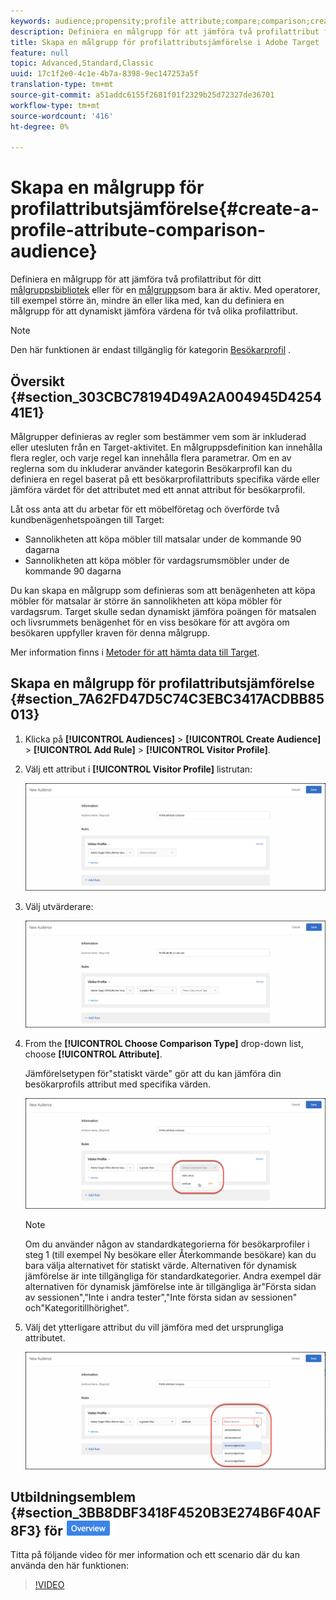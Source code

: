 ```yaml
---
keywords: audience;propensity;profile attribute;compare;comparison;create audience;creating audience
description: Definiera en målgrupp för att jämföra två profilattribut för målpublikbiblioteket eller för en målgrupp som bara är aktiv. Med operatorer, till exempel större än, mindre än eller lika med, kan du definiera en målgrupp för att dynamiskt jämföra värdena för två olika profilattribut.
title: Skapa en målgrupp för profilattributsjämförelse i Adobe Target
feature: null
topic: Advanced,Standard,Classic
uuid: 17c1f2e0-4c1e-4b7a-8398-9ec147253a5f
translation-type: tm+mt
source-git-commit: a51addc6155f2681f01f2329b25d72327de36701
workflow-type: tm+mt
source-wordcount: '416'
ht-degree: 0%

---
```



# Skapa en målgrupp för profilattributsjämförelse{#create-a-profile-attribute-comparison-audience}

Definiera en målgrupp för att jämföra två profilattribut för ditt [målgruppsbibliotek](/help/c-target/c-audiences/audiences.md) eller för en [målgrupp](/help/c-target/creating-activity-only-audience.md)som bara är aktiv. Med operatorer, till exempel större än, mindre än eller lika med, kan du definiera en målgrupp för att dynamiskt jämföra värdena för två olika profilattribut.

>[!NOTE]
>
>Den här funktionen är endast tillgänglig för kategorin [Besökarprofil](../../c-target/c-audiences/c-target-rules/visitor-profile.md#concept_E972690B9A4C4372A34229FA37EDA38E) .

## Översikt {#section_303CBC78194D49A2A004945D425441E1}

Målgrupper definieras av regler som bestämmer vem som är inkluderad eller utesluten från en Target-aktivitet. En målgruppsdefinition kan innehålla flera regler, och varje regel kan innehålla flera parametrar. Om en av reglerna som du inkluderar använder kategorin Besökarprofil kan du definiera en regel baserat på ett besökarprofilattributs specifika värde eller jämföra värdet för det attributet med ett annat attribut för besökarprofil.

Låt oss anta att du arbetar för ett möbelföretag och överförde två kundbenägenhetspoängen till Target:

* Sannolikheten att köpa möbler till matsalar under de kommande 90 dagarna
* Sannolikheten att köpa möbler för vardagsrumsmöbler under de kommande 90 dagarna

Du kan skapa en målgrupp som definieras som att benägenheten att köpa möbler för matsalar är större än sannolikheten att köpa möbler för vardagsrum. Target skulle sedan dynamiskt jämföra poängen för matsalen och livsrummets benägenhet för en viss besökare för att avgöra om besökaren uppfyller kraven för denna målgrupp.

Mer information finns i [Metoder för att hämta data till Target](../../c-implementing-target/c-considerations-before-you-implement-target/c-methods-to-get-data-into-target/methods-to-get-data-into-target.md#concept_0069C0EFB56C4700BB33F2F35C2B9B17).

## Skapa en målgrupp för profilattributsjämförelse {#section_7A62FD47D5C74C3EBC3417ACDBB85013}

1. Klicka på **[!UICONTROL Audiences]** > **[!UICONTROL Create Audience]** > **[!UICONTROL Add Rule]** > **[!UICONTROL Visitor Profile]**.
1. Välj ett attribut i **[!UICONTROL Visitor Profile]** listrutan:

   ![Propensitetspoäng 1](assets/propensity_score_1.png)

1. Välj utvärderare:

   ![Propensitetspoäng 2](assets/propensity_score_2.png)

1. From the **[!UICONTROL Choose Comparison Type]** drop-down list, choose **[!UICONTROL Attribute]**.

   Jämförelsetypen för&quot;statiskt värde&quot; gör att du kan jämföra din besökarprofils attribut med specifika värden.

   ![Propensitetspoäng 3](assets/propensity_score_3.png)

   >[!NOTE]
   >
   >Om du använder någon av standardkategorierna för besökarprofiler i steg 1 (till exempel Ny besökare eller Återkommande besökare) kan du bara välja alternativet för statiskt värde. Alternativen för dynamisk jämförelse är inte tillgängliga för standardkategorier. Andra exempel där alternativen för dynamisk jämförelse inte är tillgängliga är&quot;Första sidan av sessionen&quot;,&quot;Inte i andra tester&quot;,&quot;Inte första sidan av sessionen&quot; och&quot;Kategoritillhörighet&quot;.

1. Välj det ytterligare attribut du vill jämföra med det ursprungliga attributet.

   ![](assets/propensity_score_4.png)

## Utbildningsemblem {#section_3BB8DBF3418F4520B3E274B6F40AF8F3} för ![videoöversikt](/help/assets/overview.png)

Titta på följande video för mer information och ett scenario där du kan använda den här funktionen:

>[!VIDEO](https://video.tv.adobe.com/v/23218/)